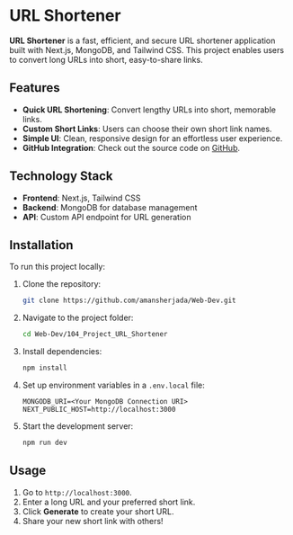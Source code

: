 # URL Shortener

**URL Shortener** is a fast, efficient, and secure URL shortener application built with Next.js, MongoDB, and Tailwind CSS. This project enables users to convert long URLs into short, easy-to-share links.

## Features
- **Quick URL Shortening**: Convert lengthy URLs into short, memorable links.
- **Custom Short Links**: Users can choose their own short link names.
- **Simple UI**: Clean, responsive design for an effortless user experience.
- **GitHub Integration**: Check out the source code on [GitHub](https://github.com/amansherjada).

## Technology Stack
- **Frontend**: Next.js, Tailwind CSS
- **Backend**: MongoDB for database management
- **API**: Custom API endpoint for URL generation

## Installation
To run this project locally:

1. Clone the repository:
   ```bash
   git clone https://github.com/amansherjada/Web-Dev.git
   ```
2. Navigate to the project folder:
   ```bash
   cd Web-Dev/104_Project_URL_Shortener
   ```
3. Install dependencies:
   ```bash
   npm install
   ```
4. Set up environment variables in a `.env.local` file:
   ```plaintext
   MONGODB_URI=<Your MongoDB Connection URI>
   NEXT_PUBLIC_HOST=http://localhost:3000
   ```
5. Start the development server:
   ```bash
   npm run dev
   ```

## Usage
1. Go to `http://localhost:3000`.
2. Enter a long URL and your preferred short link.
3. Click **Generate** to create your short URL.
4. Share your new short link with others!
